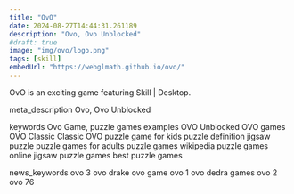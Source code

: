 ```yaml
---
title: "OvO"
date: 2024-08-27T14:44:31.261189
description: "Ovo, Ovo Unblocked"
#draft: true
image: "img/ovo/logo.png"
tags: [skill]
embedUrl: "https://webglmath.github.io/ovo/"
---
```


OvO is an exciting game featuring Skill | Desktop.

meta_description
Ovo, Ovo Unblocked


keywords
Ovo Game, puzzle games examples OVO Unblocked OVO games OVO Classic Classic OVO puzzle game for kids puzzle definition jigsaw puzzle puzzle games for adults puzzle games wikipedia puzzle games online jigsaw puzzle games best puzzle games


news_keywords
ovo 3 ovo drake ovo game ovo 1 ovo dedra games ovo 2 ovo 76
